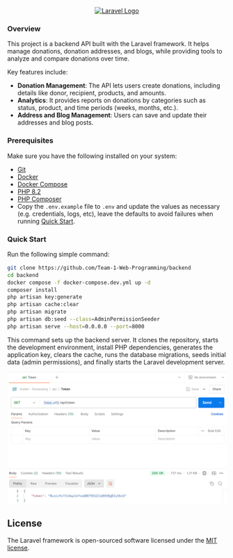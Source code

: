 <p align="center"><a href="https://laravel.com" target="_blank"><img src="https://raw.githubusercontent.com/laravel/art/master/logo-lockup/5%20SVG/2%20CMYK/1%20Full%20Color/laravel-logolockup-cmyk-red.svg" width="400" alt="Laravel Logo"></a></p>

### Overview

This project is a backend API built with the Laravel framework. It helps manage donations, donation addresses, and blogs, while providing tools to analyze and compare donations over time.

Key features include:
- **Donation Management**: The API lets users create donations, including details like donor, recipient, products, and amounts.
- **Analytics**: It provides reports on donations by categories such as status, product, and time periods (weeks, months, etc.).
- **Address and Blog Management**: Users can save and update their addresses and blog posts.

### Prerequisites

Make sure you have the following installed on your system:

- [Git](https://git-scm.com/downloads)
- [Docker](https://docs.docker.com/engine/install/)
- [Docker Compose](https://docs.docker.com/compose/install/linux/)
- [PHP 8.2](https://www.php.net/manual/en/install.php)
- [PHP Composer](https://getcomposer.org/download/)
- Copy the `.env.example` file to `.env` and update the values ​​as necessary (e.g. credentials, logs, etc), leave the defaults to avoid failures when running [Quick Start](#quick-start).

### Quick Start

Run the following simple command:

```bash
git clone https://github.com/Team-1-Web-Programming/backend
cd backend
docker compose -f docker-compose.dev.yml up -d
composer install
php artisan key:generate
php artisan cache:clear
php artisan migrate
php artisan db:seed --class=AdminPermissionSeeder
php artisan serve --host=0.0.0.0 --port=8000
```

This command sets up the backend server. It clones the repository, starts the development environment, install PHP dependencies, generates the application key, clears the cache, runs the database migrations, seeds initial data (admin permissions), and finally starts the Laravel development server.

<p align="center">
  <img src="docs/get-token.png"></img>
</p>

## License

The Laravel framework is open-sourced software licensed under the [MIT license](https://opensource.org/licenses/MIT).
